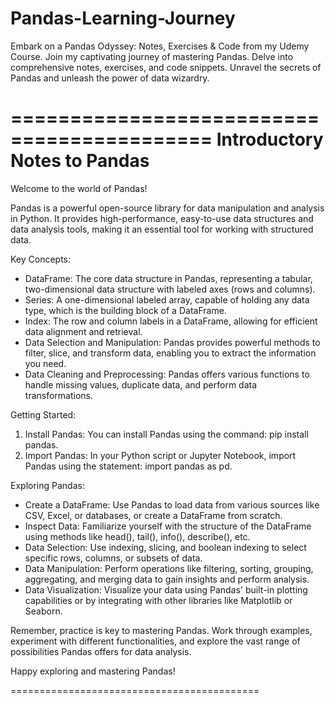 # Pandas-Learning-Journey
Embark on a Pandas Odyssey: Notes, Exercises &amp; Code from my Udemy Course. Join my captivating journey of mastering Pandas. Delve into comprehensive notes, exercises, and code snippets. Unravel the secrets of Pandas and unleash the power of data wizardry.


===========================================
Introductory Notes to Pandas
===========================================

Welcome to the world of Pandas!

Pandas is a powerful open-source library for data manipulation and analysis in Python. It provides high-performance, easy-to-use data structures and data analysis tools, making it an essential tool for working with structured data.

Key Concepts:
- DataFrame: The core data structure in Pandas, representing a tabular, two-dimensional data structure with labeled axes (rows and columns).
- Series: A one-dimensional labeled array, capable of holding any data type, which is the building block of a DataFrame.
- Index: The row and column labels in a DataFrame, allowing for efficient data alignment and retrieval.
- Data Selection and Manipulation: Pandas provides powerful methods to filter, slice, and transform data, enabling you to extract the information you need.
- Data Cleaning and Preprocessing: Pandas offers various functions to handle missing values, duplicate data, and perform data transformations.

Getting Started:
1. Install Pandas: You can install Pandas using the command: pip install pandas.
2. Import Pandas: In your Python script or Jupyter Notebook, import Pandas using the statement: import pandas as pd.

Exploring Pandas:
- Create a DataFrame: Use Pandas to load data from various sources like CSV, Excel, or databases, or create a DataFrame from scratch.
- Inspect Data: Familiarize yourself with the structure of the DataFrame using methods like head(), tail(), info(), describe(), etc.
- Data Selection: Use indexing, slicing, and boolean indexing to select specific rows, columns, or subsets of data.
- Data Manipulation: Perform operations like filtering, sorting, grouping, aggregating, and merging data to gain insights and perform analysis.
- Data Visualization: Visualize your data using Pandas' built-in plotting capabilities or by integrating with other libraries like Matplotlib or Seaborn.

Remember, practice is key to mastering Pandas. Work through examples, experiment with different functionalities, and explore the vast range of possibilities Pandas offers for data analysis.

Happy exploring and mastering Pandas!

===========================================

